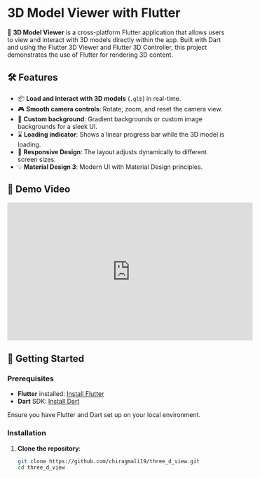 # 3D Model Viewer with Flutter

🚀 **3D Model Viewer** is a cross-platform Flutter application that allows users to view and interact with 3D models directly within the app. Built with Dart and using the Flutter 3D Viewer and Flutter 3D Controller, this project demonstrates the use of Flutter for rendering 3D content.

## 🛠️ Features

- 📦 **Load and interact with 3D models** (`.glb`) in real-time.
- 🎮 **Smooth camera controls**: Rotate, zoom, and reset the camera view.
- 🎨 **Custom background**: Gradient backgrounds or custom image backgrounds for a sleek UI.
- ⌛ **Loading indicator**: Shows a linear progress bar while the 3D model is loading.
- 📱 **Responsive Design**: The layout adjusts dynamically to different screen sizes.
- 💡 **Material Design 3**: Modern UI with Material Design principles.

## 🎥 Demo Video

<div><iframe width="560" height="315" src="https://www.youtube.com/embed/AasZgB3Mpsw?si=r2_eYH0rTPBcGeE4" title="YouTube video player" frameborder="0" allow="accelerometer; autoplay; clipboard-write; encrypted-media; gyroscope; picture-in-picture; web-share" referrerpolicy="strict-origin-when-cross-origin" allowfullscreen></iframe></div>

## 🚀 Getting Started

### Prerequisites

- **Flutter** installed: [Install Flutter](https://flutter.dev/docs/get-started/install)
- **Dart** SDK: [Install Dart](https://dart.dev/get-dart)

Ensure you have Flutter and Dart set up on your local environment.

### Installation

1. **Clone the repository**:

   ```bash
   git clone https://github.com/chiragmali19/three_d_view.git  
   cd three_d_view
